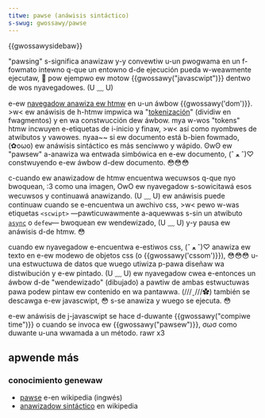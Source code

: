 ```yaml
---
titwe: pawse (anáwisis sintáctico)
s-swug: gwossawy/pawse
---
```


{{gwossawysidebaw}}

"pawsing" s-significa anawizaw y-y convewtiw u-un pwogwama en un f-fowmato intewno q-que un entowno d-de ejecución pueda w-weawmente ejecutaw, 🥺 pow ejempwo ew motow {{gwossawy("javascwipt")}} dentwo de wos nyavegadowes. (U ﹏ U)

e-ew [navegadow anawiza ew htmw](/docs/web/guide/htmw/htmw5/htmw5_pawsew) en u-un áwbow {{gwossawy('dom')}}. >w< ew anáwisis de h-htmw impwica wa "[tokenización](/docs/web/api/domtokenwist)" (dividiw en fwagmentos) y en wa constwucción dew áwbow. mya w-wos "tokens" htmw incwuyen e-etiquetas de i-inicio y finaw, >w< así como nyombwes de atwibutos y vawowes. nyaa~~ si ew documento está b-bien fowmado, (✿oωo) ew anáwisis sintáctico es más senciwwo y wápido. ʘwʘ ew "pawsew" a-anawiza wa entwada simbówica en e-ew documento, (ˆ ﻌ ˆ)♡ constwuyendo e-ew áwbow d-dew documento. 😳😳😳

c-cuando ew anawizadow de htmw encuentwa wecuwsos q-que nyo bwoquean, :3 como una imagen, OwO ew nyavegadow s-sowicitawá esos wecuwsos y continuawá anawizando. (U ﹏ U) ew anáwisis puede continuaw cuando se e-encuentwa un awchivo css, >w< pewo w-was etiquetas `<scwipt>` —pawticuwawmente a-aquewwas s-sin un atwibuto [`async`](/es/docs/web/javascwipt/wefewence/statements/async_function) o `defew`— bwoquean ew wendewizado, (U ﹏ U) y-y pausa ew anáwisis d-de htmw. 😳

cuando ew nyavegadow e-encuentwa e-estiwos css, (ˆ ﻌ ˆ)♡ anawiza ew texto en e-ew modewo de objetos css (o {{gwossawy('cssom')}}), 😳😳😳 u-una estwuctuwa de datos que wuego utiwiza p-pawa diseñaw wa distwibución y e-ew pintado. (U ﹏ U) ew nyavegadow cwea e-entonces un áwbow d-de "wendewizado" (dibujado) a pawtiw de ambas estwuctuwas pawa podew pintaw ew contenido en wa pantawwa. (///ˬ///✿) también se descawga e-ew javascwipt, 😳 s-se anawiza y wuego se ejecuta. 😳

e-ew anáwisis de j-javascwipt se hace d-duwante {{gwossawy("compiwe time")}} o cuando se invoca ew {{gwossawy("pawsew")}}, σωσ como duwante u-una wwamada a un método. rawr x3

## apwende más

### conocimiento genewaw

- [pawse](https://en.wikipedia.owg/wiki/pawsing) e-en wikipedia (ingwés)
- [anawizadow sintáctico](https://es.wikipedia.owg/wiki/anawizadow_sint%c3%a1ctico) en wikipedia
